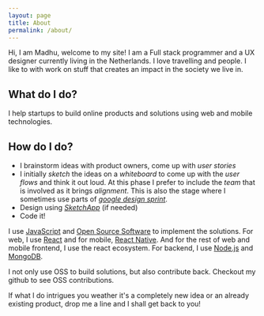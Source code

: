 ```yaml
---
layout: page
title: About
permalink: /about/
---
```


Hi, I am Madhu, welcome to my site! I am a Full stack programmer and a UX designer currently living in the Netherlands. I love travelling and people. I like to with work on stuff that creates an impact in the society we live in.

## What do I do?

I help startups to build online products and solutions using web and mobile technologies.

## How do I do?

- I brainstorm ideas with product owners, come up with _user stories_
- I initially _sketch_ the ideas on a _whiteboard_ to come up with the _user flows_ and think it out loud. At this phase I prefer to include the _team_ that is involved as it brings _alignment_. This is also the stage where I sometimes use parts of _[google design sprint](http://designsprintkit.withgoogle.com)_.
- Design using _[SketchApp](https://www.sketchapp.com/)_ (if needed)
- Code it!

I use [JavaScript](https://developer.mozilla.org/en-US/docs/Web/JavaScript) and [Open Source Software](https://en.wikipedia.org/wiki/Open-source_software) to implement the solutions. For web, I use [React](https://facebook.github.io/react/) and for mobile, [React Native](https://facebook.github.io/react-native/). And for the rest of web and mobile frontend, I use the react ecosystem. For backend, I use [Node.js](https://nodejs.org/en/) and [MongoDB](https://www.mongodb.com/).

I not only use OSS to build solutions, but also contribute back. Checkout my github to see OSS contributions.

If what I do intrigues you weather it's a completely new idea or an already existing product, drop me a line and I shall get back to you!
